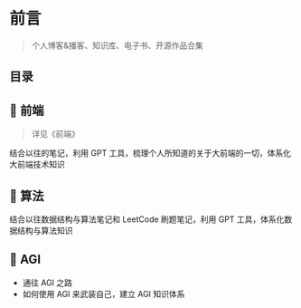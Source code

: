 
# 前言


> 个人博客&播客、知识库、电子书、开源作品合集


## 目录
<!-- toc -->
 ## 📕 前端 

> 详见《前端》

结合以往的笔记，利用 GPT 工具，梳理个人所知道的关于大前端的一切，体系化大前端技术知识

## 📗 算法

结合以往数据结构与算法笔记和 LeetCode 刷题笔记，利用 GPT 工具，体系化数据结构与算法知识 

## 🧠 AGI

- 通往 AGI 之路
- 如何使用 AGI 来武装自己，建立 AGI 知识体系

